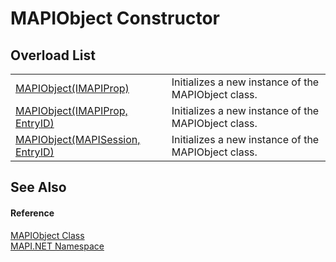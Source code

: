 # MAPIObject Constructor


## Overload List
<table>
<tr>
<td><a href="1d6a30d2-e162-dce2-08b0-66d4e2efd51f.md">MAPIObject(IMAPIProp)</a></td>
<td>Initializes a new instance of the MAPIObject class.</td></tr>
<tr>
<td><a href="7d009418-727d-d308-a94c-eee0beda569a.md">MAPIObject(IMAPIProp, EntryID)</a></td>
<td>Initializes a new instance of the MAPIObject class.</td></tr>
<tr>
<td><a href="20d6e313-58f7-e871-099a-bdefd1765510.md">MAPIObject(MAPISession, EntryID)</a></td>
<td>Initializes a new instance of the MAPIObject class.</td></tr>
</table>

## See Also


#### Reference
<a href="6aa245b8-3fdd-0cd0-a3f7-bdccb4596d2c.md">MAPIObject Class</a>  
<a href="5bef4637-66f8-16d4-e5f4-4d0da57a1538.md">MAPI.NET Namespace</a>  
